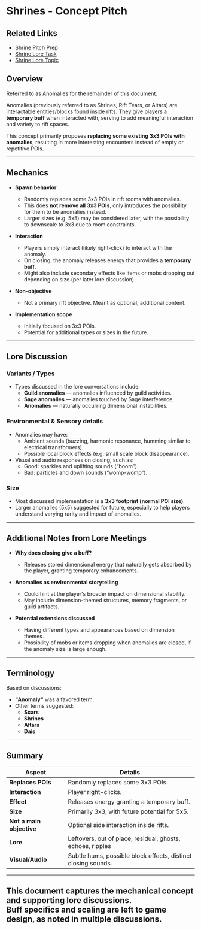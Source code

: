 # Shrines - Concept Pitch

## Related Links
- [Shrine Pitch Prep](https://discord.com/channels/1374772629298483202/1388628696822190090/1388628696822190090)
- [Shrine Lore Task](https://discord.com/channels/1374772629298483202/1383095540312707192/1383098696089993286)
- [Shrine Lore Topic](https://discord.com/channels/1374772629298483202/1386378785770700860/1386378785770700860)

## Overview
Referred to as Anomalies for the remainder of this document.

Anomalies (previously referred to as Shrines, Rift Tears, or Altars) are interactable entities/blocks found inside rifts. They give players a **temporary buff** when interacted with, serving to add meaningful interaction and variety to rift spaces.

This concept primarily proposes **replacing some existing 3x3 POIs with anomalies**, resulting in more interesting encounters instead of empty or repetitive POIs.

---

## Mechanics

- **Spawn behavior**
    - Randomly replaces some 3x3 POIs in rift rooms with anomalies.
    - This does **not remove all 3x3 POIs**, only introduces the possibility for them to be anomalies instead.
    - Larger sizes (e.g. 5x5) may be considered later, with the possibility to downscale to 3x3 due to room constraints.

- **Interaction**
    - Players simply interact (likely right-click) to interact with the anomaly.
    - On closing, the anomaly releases energy that provides a **temporary buff**.
    - Might also include secondary effects like items or mobs dropping out depending on size (per later lore discussion).

- **Non-objective**
    - Not a primary rift objective. Meant as optional, additional content.

- **Implementation scope**
    - Initially focused on 3x3 POIs.
    - Potential for additional types or sizes in the future.

---

## Lore Discussion

### Variants / Types
- Types discussed in the lore conversations include:
    - **Guild anomalies** — anomalies influenced by guild activities.
    - **Sage anomalies** — anomalies touched by Sage interference.
    - **Anomalies** — naturally occurring dimensional instabilities.

### Environmental & Sensory details
- Anomalies may have:
    - Ambient sounds (buzzing, harmonic resonance, humming similar to electrical transformers).
    - Possible local block effects (e.g. small scale block disappearance).
- Visual and audio responses on closing, such as:
    - Good: sparkles and uplifting sounds (“boom”).
    - Bad: particles and down sounds (“womp-womp”).

### Size
- Most discussed implementation is a **3x3 footprint (normal POI size)**.
- Larger anomalies (5x5) suggested for future, especially to help players understand varying rarity and impact of anomalies.

---

## Additional Notes from Lore Meetings

- **Why does closing give a buff?**
    - Releases stored dimensional energy that naturally gets absorbed by the player, granting temporary enhancements.

- **Anomalies as environmental storytelling**
    - Could hint at the player's broader impact on dimensional stability.
    - May include dimension-themed structures, memory fragments, or guild artifacts.

- **Potential extensions discussed**
    - Having different types and appearances based on dimension themes.
    - Possibility of mobs or items dropping when anomalies are closed, if the anomaly size is large enough.

---

## Terminology
Based on discussions:
- **"Anomaly"** was a favored term.
- Other terms suggested:
    - **Scars**
    - **Shrines**
    - **Altars** 
    - **Dais**

---

## Summary

| Aspect                   | Details                                                       |
|--------------------------|---------------------------------------------------------------|
| **Replaces POIs**        | Randomly replaces some 3x3 POIs.                              |
| **Interaction**          | Player right-clicks.                                          |
| **Effect**               | Releases energy granting a temporary buff.                    |
| **Size**                 | Primarily 3x3, with future potential for 5x5.                 |
| **Not a main objective** | Optional side interaction inside rifts.                       |
| **Lore**                 | Leftovers, out of place, residual, ghosts, echoes, ripples    |
| **Visual/Audio**         | Subtle hums, possible block effects, distinct closing sounds. |

---

This document captures the mechanical concept and supporting lore discussions.  
Buff specifics and scaling are **left to game design**, as noted in multiple discussions.
---

